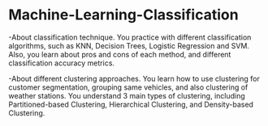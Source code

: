 # Machine-Learning-Classification

-About classification technique. You practice with different classification algorithms, such as KNN, Decision Trees, Logistic Regression and SVM. Also, you learn about pros and cons of each method, and different classification accuracy metrics.

-About different clustering approaches. You learn how to use clustering for customer segmentation, grouping same vehicles, and also clustering of weather stations. You understand 3 main types of clustering, including Partitioned-based Clustering, Hierarchical Clustering, and Density-based Clustering.
